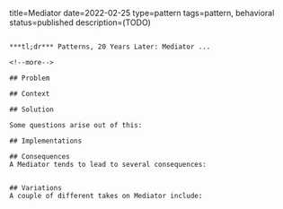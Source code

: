 title=Mediator
date=2022-02-25
type=pattern
tags=pattern, behavioral
status=published
description=(TODO)
~~~~~~

***tl;dr*** Patterns, 20 Years Later: Mediator ...

<!--more-->

## Problem

## Context

## Solution

Some questions arise out of this:

## Implementations

## Consequences
A Mediator tends to lead to several consequences:


## Variations
A couple of different takes on Mediator include:


